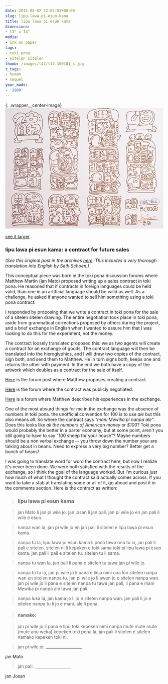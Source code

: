 ```yaml
---
date: 2012-08-02 22:02:53+00:00
slug: lipu-lawa-pi-esun-kama
title: lipu lawa pi esun kama
dimensions:
- 11" x 14"
media:
- ink on paper
tags:
- toki pona
- sitelen sitelen
thumb: /images/t47/t47.100101_s.jpg
t_tags:
- human
- sequel
year_made:
- '2009'
---
```


{: .wrapper__center-image}
![lipu lawa pi esun kama](/images/t47/t47.100101_m.jpg)

[see it larger](/images/t47/t47.100101_l.jpg)

### lipu lawa pi esun kama: a contract for future sales

_(See this original post in the archives [here](/archive/2012/artworks_lipu-lawa-pi-esun-kama.html). This includes a very thorough translation into English by Seth Schoen.)_

This conceptual piece was born in the toki pona discussion forums where Matthew Martin (jan Mato) proposed writing up a sales contract in toki pona.  He reasoned that if contracts in foreign languages could be held valid, than one in an artificial language should be valid as well.  As a challenge, he asked if anyone wanted to sell him something using a toki pona contract.

I responded by proposing that we write a contract in toki pona for the sale of a sitelen sitelen drawing.   The entire negotiation took place in toki pona, aside from grammatical corrections proposed by others during the project, and a brief exchange in English when I wanted to assure him that I was looking to do this for the experiment, not the money.

The contract loosely translated proposed this: we as two agents will create a contract for an exchange of goods.  The contract language will then be translated into the hieroglyphics, and I will draw two copies of the contract, sign both, and send them to Matthew. He in turn signs both, keeps one and returns the other with payment.  In the end we both have a copy of the artwork which doubles as a contract for the sale of itself.

[Here](http://forums.tokipona.org/viewtopic.php?f=11&t=1201&start=30#p6046) is the forum post where Matthew proposes creating a contract.  

[Here](http://forums.tokipona.org/viewtopic.php?f=10&t=1222&start=0) is the forum where the contract was publicly negotiated.  

[Here](http://forums.tokipona.org/viewtopic.php?f=10&t=1265&p=6372) is a forum where Matthew describes his experiences in the exchange.

One of the most absurd things for me in the exchange was the absence of numbers in toki pona. the unofficial convention for 100 is to use _ale_ but this also means _all_.  So where the contract says _"mani Mewika pi nanpa ale"_. Does this looks like _all the numbers of American money_ or _$100_? Toki pona would probably the better in a barter economy, but at some point, aren't you still going to have to say "100 sheep for your house"? Maybe numbers should be a non verbal exchange -- you throw down the number your are talking about in beans. Need to express a very big number?  Better get a bunch of beans!

I was going to translate word for word the contract here, but now I realize it's never been done.  We were both satisfied with the results of the exchange, so I think the goal of the language worked.  But I'm curious just how much of what I thought the contract said actually comes across. If you want to take a stab at translating some or all of it, go ahead and post it in the comments section.  Here is the contract as written:


  

> ### lipu lawa pi esun kama


  
> jan Mato li jan pi wile jo. jan josan li jan pali. jan pi wile jo en jan pali li wile e esun.

  
> nanpa wan la, jan pi wile jo en jan pali li sitelen e lipu lawa pi esun kama.

  
> nanpa tu la, lipu lawa pi esun kama li pona tawa ona tu la, jan pali li pali e sitelen. sitelen ni li kepeken e toki sama toki pi lipu lawa pi esun kama. jan pali li pali e sitelen tu. sitelen tu li sama.

  
> nanpa tu wan la, jan pali li pana e sitelen tu tawa jan pi wile jo.

  
> nanpa tu tu la, jan pi wile jo li pana e linja nimi ona lon sitelen nanpa wan en sitelen nanpa tu. jan pi wile jo li awen jo e sitelen nanpa wan. jan pi wile jo li pana e sitelen nanpa tu tawa jan pali, li pana e mani Mewika pi nanpa ale tawa jan pali.

  
> nanpa luka la, jan kama jo li jo e sitelen nanpa wan. jan pali li jo e sitelen nanpa tu li jo e mani. ale li pona.

  
> #### namako:

  
> jan pi wile jo li pana e lipu toki kepeken nimi nanpa mute mute mute (mute anu weka) kepeken toki pona la, jan pali li sitelen e sitelen namako kepeken toki ni.

  
> jan pi wile jo: __________________  

  jan Mato

  
> jan pali: __________________  

  jan Josan

